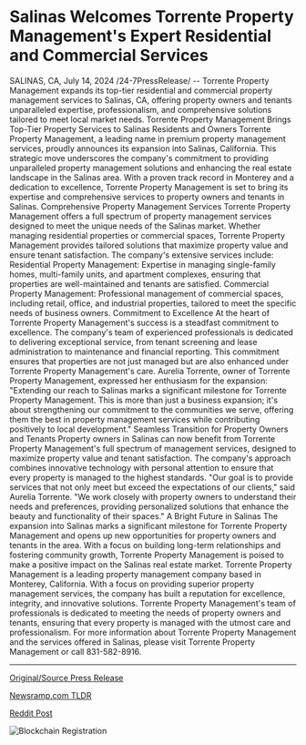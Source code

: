 # Salinas Welcomes Torrente Property Management's Expert Residential and Commercial Services

SALINAS, CA, July 14, 2024 /24-7PressRelease/ -- Torrente Property Management expands its top-tier residential and commercial property management services to Salinas, CA, offering property owners and tenants unparalleled expertise, professionalism, and comprehensive solutions tailored to meet local market needs.  Torrente Property Management Brings Top-Tier Property Services to Salinas Residents and Owners  Torrente Property Management, a leading name in premium property management services, proudly announces its expansion into Salinas, California. This strategic move underscores the company's commitment to providing unparalleled property management solutions and enhancing the real estate landscape in the Salinas area. With a proven track record in Monterey and a dedication to excellence, Torrente Property Management is set to bring its expertise and comprehensive services to property owners and tenants in Salinas.  Comprehensive Property Management Services  Torrente Property Management offers a full spectrum of property management services designed to meet the unique needs of the Salinas market. Whether managing residential properties or commercial spaces, Torrente Property Management provides tailored solutions that maximize property value and ensure tenant satisfaction.   The company's extensive services include:  Residential Property Management: Expertise in managing single-family homes, multi-family units, and apartment complexes, ensuring that properties are well-maintained and tenants are satisfied.  Commercial Property Management: Professional management of commercial spaces, including retail, office, and industrial properties, tailored to meet the specific needs of business owners. Commitment to Excellence  At the heart of Torrente Property Management's success is a steadfast commitment to excellence. The company's team of experienced professionals is dedicated to delivering exceptional service, from tenant screening and lease administration to maintenance and financial reporting. This commitment ensures that properties are not just managed but are also enhanced under Torrente Property Management's care.  Aurelia Torrente, owner of Torrente Property Management, expressed her enthusiasm for the expansion: "Extending our reach to Salinas marks a significant milestone for Torrente Property Management. This is more than just a business expansion; it's about strengthening our commitment to the communities we serve, offering them the best in property management services while contributing positively to local development."  Seamless Transition for Property Owners and Tenants  Property owners in Salinas can now benefit from Torrente Property Management's full spectrum of management services, designed to maximize property value and tenant satisfaction. The company's approach combines innovative technology with personal attention to ensure that every property is managed to the highest standards.  "Our goal is to provide services that not only meet but exceed the expectations of our clients," said Aurelia Torrente. "We work closely with property owners to understand their needs and preferences, providing personalized solutions that enhance the beauty and functionality of their spaces."  A Bright Future in Salinas  The expansion into Salinas marks a significant milestone for Torrente Property Management and opens up new opportunities for property owners and tenants in the area. With a focus on building long-term relationships and fostering community growth, Torrente Property Management is poised to make a positive impact on the Salinas real estate market.  Torrente Property Management is a leading property management company based in Monterey, California. With a focus on providing superior property management services, the company has built a reputation for excellence, integrity, and innovative solutions. Torrente Property Management's team of professionals is dedicated to meeting the needs of property owners and tenants, ensuring that every property is managed with the utmost care and professionalism.  For more information about Torrente Property Management and the services offered in Salinas, please visit Torrente Property Management or call 831-582-8916. 

---

[Original/Source Press Release](https://www.24-7pressrelease.com/press-release/512501/salinas-welcomes-torrente-property-managements-expert-residential-and-commercial-services)
                    

[Newsramp.com TLDR](None) 



[Reddit Post](https://www.reddit.com/r/RealEstate_NewsRamp/comments/1e2w58r/torrente_property_management_expands_services_to/) 



![Blockchain Registration](https://cdn.newsramp.app/24-7PressRelease/qrcode/247/14/pearDAi7.webp)